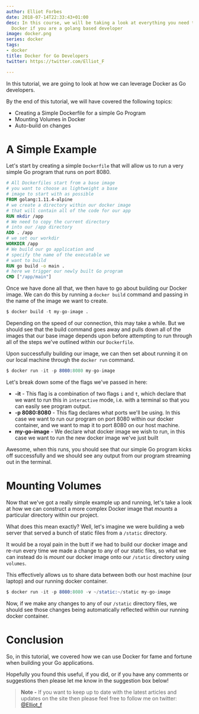 ```yaml
---
author: Elliot Forbes
date: 2018-07-14T22:33:43+01:00
desc: In this course, we will be taking a look at everything you need to know about
  Docker if you are a golang based developer
image: docker.png
series: docker
tags:
- docker
title: Docker for Go Developers
twitter: https://twitter.com/Elliot_F

---
```


In this tutorial, we are going to look at how we can leverage Docker as Go developers. 

By the end of this tutorial, we will have covered the following topics:

* Creating a Simple Dockerfile for a simple Go Program
* Mounting Volumes in Docker
* Auto-build on changes

# A Simple Example

Let's start by creating a simple `Dockerfile` that will allow us to run a very simple Go program that runs on port 8080. 

```dockerfile
# All Dockerfiles start from a base image
# you want to choose as lightweight a base
# image to start with as possible
FROM golang:1.11.4-alpine
# we create a directory within our docker image
# that will contain all of the code for our app
RUN mkdir /app
# We need to copy the current directory
# into our /app directory 
ADD . /app
# we set our workdir
WORKDIR /app
# We build our go application and
# specify the name of the executable we 
# want to build
RUN go build -o main .
# here we trigger our newly built Go program
CMD ["/app/main"]
```

Once we have done all that, we then have to go about building our Docker image. We can do this by running a `docker build` command and passing in the name of the image we want to create.

```s
$ docker build -t my-go-image .
```

Depending on the speed of our connection, this may take a while. But we should see that the build command goes away and pulls down all of the images that our base image depends upon before attempting to run through all of the steps we've outlined within our `Dockerfile`.

Upon successfully building our image, we can then set about running it on our local machine through the `docker run` command.

```s
$ docker run -it -p 8080:8080 my-go-image
```

Let's break down some of the flags we've passed in here:

* **-it** - This flag is a combination of two flags `i` and `t`, which declare that we want to run this in `interactive` mode, i.e. with a terminal so that you can easily see program output.
* **-p 8080:8080** - This flag declares what ports we'll be using. In this case we want to run our program on port 8080 within our docker container, and we want to map it to port 8080 on our host machine. 
* **my-go-image** - We declare what docker image we wish to run, in this case we want to run the new docker image we've just built

Awesome, when this runs, you should see that our simple Go program kicks off successfully and we should see any output from our program streaming out in the terminal.

# Mounting Volumes

Now that we've got a really simple example up and running, let's take a look at how we can construct a more complex Docker image that *mounts* a particular directory within our project.

What does this mean exactly? Well, let's imagine we were building a web server that served a bunch of static files from a `/static` directory. 

It would be a royal pain in the butt if we had to build our docker image and re-run every time we made a change to any of our static files, so what we can instead do is *mount* our docker image onto our `/static` directory using `volumes`.

This effectively allows us to share data between both our host machine (our laptop) and our running docker container. 

```s
$ docker run -it -p 8080:8080 -v ~/static:~/static my-go-image
```

Now, if we make any changes to any of our `/static` directory files, we should see those changes being automatically reflected within our running docker container.

# Conclusion

So, in this tutorial, we covered how we can use Docker for fame and fortune when building your Go applications. 

Hopefully you found this useful, if you did, or if you have any comments or suggestions then please let me know in the suggestion box below! 

> **Note -** If you want to keep up to date with the latest articles and updates on the site then please feel free to follow me on twitter: [@Elliot_f](https://twitter.com/elliot_f)